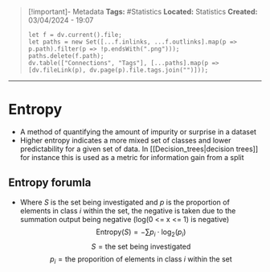 > [!important]- Metadata
> **Tags:** #Statistics 
> **Located:** Statistics
> **Created:** 03/04/2024 - 19:07
> ```dataviewjs
> let f = dv.current().file;
> let paths = new Set([...f.inlinks, ...f.outlinks].map(p => p.path).filter(p => !p.endsWith(".png")));
> paths.delete(f.path);
> dv.table(["Connections", "Tags"], [...paths].map(p => [dv.fileLink(p), dv.page(p).file.tags.join("")]));
> ```

___
# Entropy
- A method of quantifying the amount of impurity or surprise in a dataset
- Higher entropy indicates a more mixed set of classes and lower predictability for a given set of data. In [[Decision_trees|decision trees]] for instance this is used as a metric for information gain from a split


## Entropy forumla 
- Where $S$ is the set being investigated and $p$ is the proportion of elements in class $i$ within the set, the negative is taken due to the summation output being negative (log(0 <= x <= 1) is negative)
$$\text{Entropy}(S)=-\sum p_{i}\cdot \log_{2}(p_{i})$$
$$S=\text{the set being investigated}$$
$$p_{i}=\text{the proporition of elements in class }i \text{ within the set}$$